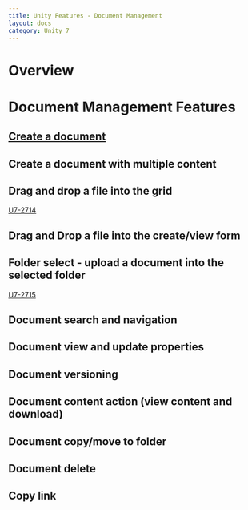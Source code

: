 ```yaml
---
title: Unity Features - Document Management
layout: docs
category: Unity 7
---
```

# Overview

# Document Management Features

## [Create a document](document-management/create-document.md)     
## Create a document with multiple content      
## Drag and drop a file into the grid
[U7-2714](https://jira.intellective.com/browse/U7-2714)

## Drag and Drop a file into the create/view form 
## Folder select - upload a document into the selected folder
[U7-2715](https://jira.intellective.com/browse/U7-2715)

## Document search and navigation
## Document view and update properties
## Document versioning
## Document content action (view content and download)
## Document copy/move to folder
## Document delete
## Copy link
